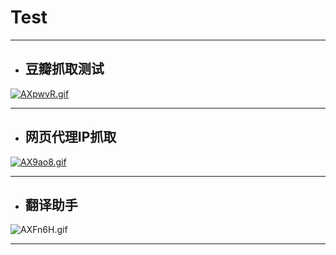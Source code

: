 # Test

----

* ## **豆瓣抓取测试**

[![AXpwvR.gif](https://s2.ax1x.com/2019/04/14/AXpwvR.gif)](https://imgchr.com/i/AXpwvR)

---

* ## **网页代理IP抓取**

[![AX9ao8.gif](https://s2.ax1x.com/2019/04/14/AX9ao8.gif)](https://imgchr.com/i/AX9ao8)

---

* ## **翻译助手**

![AXFn6H.gif](https://s2.ax1x.com/2019/04/14/AXFn6H.gif)

----




